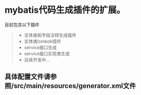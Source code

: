 # mybatis代码生成插件的扩展。

目前包含以下插件
> * 实体类和字段注释生成插件
> * 实体类lombok插件
> * service接口生成
> * service接口实现类生成
> * 后续开发中...

## 具体配置文件请参照/src/main/resources/generator.xml文件